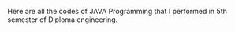 Here are all the codes of JAVA Programming that I performed in 5th semester of Diploma engineering.
